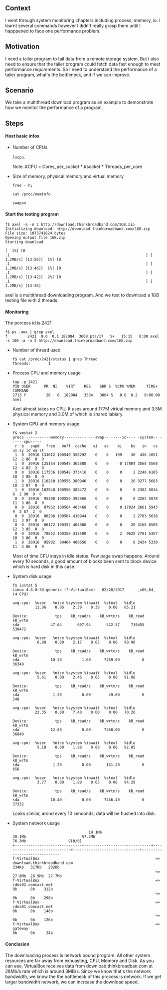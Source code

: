## Context
I went through system monitoring chapters including process, memory, io. I learnt several commands however I didn't  really grasp them until I happpened to face one performance problem.

## Motivation
I need a tailer program to tail data from a remote storage system. But I also need to ensure that the tailer program could fetch data fast enough to meet performance requirements. So I need to understand the performance of a tailer program, what's the bottleneck, and if we can improve.

## Scenario
We take a multithread download program as an example to demonstrate how we monitor the performance of a program.

## Steps
#### Host basic infos
- Number of CPUs. 

   `lscpu`. 
   
    Note: #CPU = Cores_per_socket * #socket * Threads_per_core
- Size of memory, physical memory and virtual memory 

   `free - h;`
   
   `cat /proc/meminfo`
   
   `swapon`
 
#### Start the testing program
```
f$ axel -a -n 2 http://download.thinkbroadband.com/1GB.zip
Initializing download: http://download.thinkbroadband.com/1GB.zip
File size: 1073741824 bytes
Opening output file 1GB.zip
Starting download

[  1%] [0                                                             .1                                                             ] [   1.2MB/s] [13:56][  1%] [0                                                             .1                                                             ] [   1.2MB/s] [13:46][  1%] [0                                                             .1                                                             ] [   1.2MB/s] [13:42][  2%] [0                                                             .1                                                             ] [   1.2MB/s] [13:36]
```
axel is a multithread downloading program. And we test to download a 1GB testing file with 2 threads. 

#### Monitoring
The porcess id is 2421
```
f$ ps -aux | grep axel
f         2421  0.0  0.1 182084  3608 pts/17   S+   15:15   0:00 axel -s 100 -a -n 2 http://download.thinkbroadband.com/1GB.zip
```

- Number of thread used
   ```
   f$ cat /proc/2421/status | grep Thread
   Threads:        1
   ```
   
- Process CPU and memory usage
   ```
   top -p 2421
   PID USER      PR  NI    VIRT    RES    SHR S  %CPU %MEM     TIME+ COMMAND                                                                               
   2713 f         20   0  182084   3584   3064 S   0.0  0.2   0:00.00 axel  
   ```
   Axel almost takes no CPU, It uses around 177M virtual memory and 3.5M physical memory and 3.0M of which is shared labiary.
   
- System CPU and memory usage
   ```
   f$ vmstat 2
   procs -----------memory---------- ---swap-- -----io---- -system-- ------cpu-----
    r  b   swpd   free   buff  cache   si   so    bi    bo   in   cs us sy id wa st
    1  0  20916 133012 100540 358292    0    6   199    30  436 1051 12  2 86  0  0
    1  0  20916 125164 100548 365888    0    0     0 17804 3568 5568 12  4 82  2  0
    0  0  20916 117536 100548 373416    0    0     0     2 2240 6165 10  3 88  0  0
    1  0  20916 110260 100556 380940    0    0     0    20 3277 5683 10  3 87  0  0
    1  0  20916 102940 100556 388472    0    0     0     0 2382 5034  8  2 90  0  0
    0  0  20916  95308 100556 395968    0    0     0     0 3285 5878 11  3 86  0  0
    0  0  20916  87952 100564 403468    0    0     0 17824 2661 5943  9  3 87  2  0
    0  0  20916  80296 100564 410944    0    0     0     2 2783 5638 11  3 87  0  0
    0  0  20916  86172 100352 404988    0    0     0    20 3166 6505 12  3 85  0  0
    0  0  20916  78852 100356 412580    0    0     2  9628 2781 5367 10  3 86  0  0
    1  0  20916  85992  99464 406656    0    0     0     0 2434 5330 11  3 86  0  0
    ```
    Most of time CPU stays in idle status. Few page swap happens. Around every 10 seconds, a good amount of blocks been sent to block device which is hard disk in this case.

- System disk usage
   ```
   f$ iostat 5
   Linux 4.8.0-38-generic (f-VirtualBox)   02/20/2017      _x86_64_        (4 CPU)

   avg-cpu:  %user   %nice %system %iowait  %steal   %idle
             11.96    0.06    2.39    0.38    0.00   85.21

   Device:            tps    kB_read/s    kB_wrtn/s    kB_read    kB_wrtn
   sda              47.64       697.94       522.37     719455     538472

   avg-cpu:  %user   %nice %system %iowait  %steal   %idle
              6.88    0.00    2.17    0.05    0.00   90.90

   Device:            tps    kB_read/s    kB_wrtn/s    kB_read    kB_wrtn
   sda              10.20         1.60      7269.60          8      36348

   avg-cpu:  %user   %nice %system %iowait  %steal   %idle
              5.61    0.00    2.46    0.05    0.00   91.88

   Device:            tps    kB_read/s    kB_wrtn/s    kB_read    kB_wrtn
   sda               1.20         0.00        49.60          0        248

   avg-cpu:  %user   %nice %system %iowait  %steal   %idle
             22.35    0.00    7.40    0.00    0.00   70.26

   Device:            tps    kB_read/s    kB_wrtn/s    kB_read    kB_wrtn
   sda              12.80         0.00      7368.00          0      36840

   avg-cpu:  %user   %nice %system %iowait  %steal   %idle
              5.18    0.00    1.88    0.89    0.00   92.05

   Device:            tps    kB_read/s    kB_wrtn/s    kB_read    kB_wrtn
   sda               1.20         0.00       131.20          0        656

   avg-cpu:  %user   %nice %system %iowait  %steal   %idle
              3.77    0.00    1.89    0.05    0.00   94.29

   Device:            tps    kB_read/s    kB_wrtn/s    kB_read    kB_wrtn
   sda              10.40         0.00      7466.40          0      37332
   ```
   Looks similar, arond every 10 senconds, data will be flushed into disk. 
   
- System network usage
   ```
                                     19.1Mb                         38.1Mb                         57.2Mb                         76.3Mb                   9[0/0]
   +------------------------------+------------------------------+------------------------------+------------------------------+------------------------------
   f-VirtualBox                                                    => download.thinkbroadband.com                                       334Kb   317Kb   292Kb
                                                                   <=                                                                  27.8Mb  28.9Mb  27.7Mb 
   f-VirtualBox                                                    => cdns02.comcast.net                                                  0b      0b    312b  
                                                                   <=                                                                     0b      0b    298b
   f-VirtualBox                                                    => cdns01.comcast.net                                                  0b      0b    148b
                                                                   <=                                                                     0b      0b    126b
   f-VirtualBox                                                    => gateway                                                             0b      0b     24b
   ```
   
#### Conclusion
The downloading process is network bound program. All other system resources are far away from exhuasting, CPU, Memory and Disk. As you can eee, VirtualBox receives data from download.thinkbroadban.com at 28Mb/s rate which is around 3MB/s. Since we know that's the network bandwidth, we know the the bottleneck of this process is network. If we get larger bandwidth network, we can increase the download speed.

